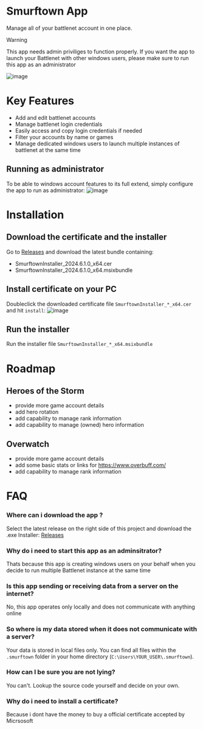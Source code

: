 # Smurftown App

Manage all of your battlenet account in one place.

> [!WARNING]
> This app needs admin priviliges to function properly. If you want the app to launch your Battlenet with other windows users, please make sure to run this app as an administrator

![image](https://github.com/ZrdJ/smurftown/assets/7228633/e6cd78b6-78e2-444f-8b39-ae002c614467)

# Key Features
* Add and edit battlenet accounts
* Manage battlenet login credentials
* Easily access and copy login credentials if needed
* Filter your accounts by name or games
* Manage dedicated windows users to launch multiple instances of battlenet at the same time

## Running as administrator
To be able to windows account features to its full extend, simply configure the app to run as administrator:
![image](https://github.com/ZrdJ/smurftown/assets/7228633/fcb668a9-f90a-4bda-9ebd-e1e940555657)

# Installation
## Download the certificate and the installer
Go to [Releases](https://github.com/ZrdJ/smurftown/releases) and download the latest bundle containing:
* SmurftownInstaller_2024.6.1.0_x64.cer
* SmurftownInstaller_2024.6.1.0_x64.msixbundle

## Install certificate on your PC
Doubleclick the downloaded certificate file `SmurftownInstaller_*_x64.cer` and hit `install`:
![image](https://github.com/ZrdJ/smurftown/assets/7228633/98a5fe90-6b1c-4d14-bcf5-5a5814ae5ec8)

## Run the installer
Run the installer file `SmurftownInstaller_*_x64.msixbundle`

# Roadmap
## Heroes of the Storm
* provide more game account details
* add hero rotation
* add capability to manage rank information
* add capability to manage (owned) hero information
## Overwatch
* provide more game account details
* add some basic stats or links for https://www.overbuff.com/
* add capability to manage rank information

# FAQ
### Where can i download the app ?
Select the latest release on the right side of this project and download the .exe Installer: [Releases](https://github.com/ZrdJ/smurftown/releases)

### Why do i need to start this app as an adminsitrator?
Thats because this app is creating windows users on your behalf when you decide to run multiple Battlenet instance at the same time

### Is this app sending or receiving data from a server on the internet?
No, this app operates only locally and does not communicate with anything online

### So where is my data stored when it does not communicate with a server?
Your data is stored in local files only. You can find all files within the `.smurftown` folder in your home directory (`C:\Users\YOUR_USER\.smurftown`).

### How can I be sure you are not lying?
You can't. Lookup the source code yourself and decide on your own.

### Why do i need to install a certificate?
Because i dont have the money to buy a official certificate accepted by Micrsosoft


